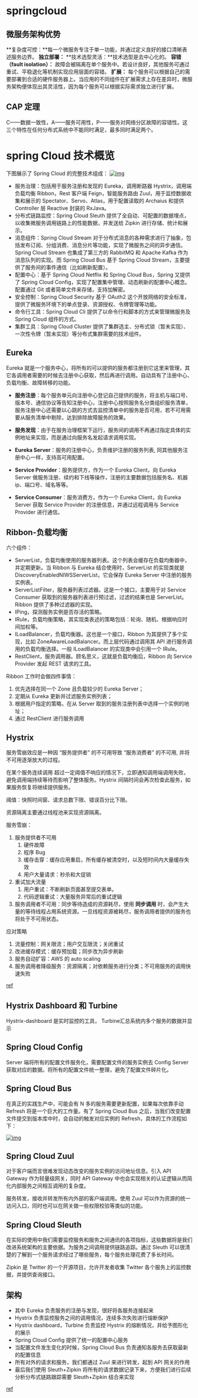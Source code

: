 # springcloud

## 微服务架构优势

**复杂度可控：**每一个微服务专注于单一功能，并通过定义良好的接口清晰表述服务边界。
**独立部署：**
**技术选型灵活：**技术选型是去中心化的。
**容错（fault isolation）：** 故障会被隔离在单个服务中。若设计良好，其他服务可通过重试、平稳退化等机制实现应用层面的容错。
**扩展：** 每个服务可以根据自己的需要部署到合适的硬件服务器上。当应用的不同组件在扩展需求上存在差异时，微服务架构便体现出其灵活性，因为每个服务可以根据实际需求独立进行扩展。

## CAP 定理

C——数据一致性，A——服务可用性，P——服务对网络分区故障的容错性。这三个特性在任何分布式系统中不能同时满足，最多同时满足两个。



# spring Cloud 技术概览

下图展示了 Spring Cloud 的完整技术组成：
[![img](https://ws1.sinaimg.cn/large/006tNc79ly1fqc4dcx75gj31ab0o775w.jpg)](https://ws1.sinaimg.cn/large/006tNc79ly1fqc4dcx75gj31ab0o775w.jpg)

- 服务治理：包括用于服务注册和发现的 Eureka，调用断路器 Hystrix，调用端负载均衡 Ribbon，Rest 客户端 Feign，智能服务路由 Zuul，用于监控数据收集和展示的 Spectator、Servo、Atlas，用于配置读取的 Archaius 和提供 Controller 层 Reactive 封装的 RxJava。
- 分布式链路监控：Spring Cloud Sleuth 提供了全自动、可配置的数据埋点，以收集微服务调用链路上的性能数据，并发送给 Zipkin 进行存储、统计和展示。
- 消息组件：Spring Cloud Stream 对于分布式消息的各种需求进行了抽象，包括发布订阅、分组消费、消息分片等功能，实现了微服务之间的异步通信。Spring Cloud Stream 也集成了第三方的 RabbitMQ 和 Apache Kafka 作为消息队列的实现。而 Spring Cloud Bus 基于 Spring Cloud Stream，主要提供了服务间的事件通信（比如刷新配置）。
- 配置中心：基于 Spring Cloud Netflix 和 Spring Cloud Bus，Spring 又提供了 Spring Cloud Config，实现了配置集中管理、动态刷新的配置中心概念。配置通过 Git 或者简单文件来存储，支持加解密。
- 安全控制：Spring Cloud Security 基于 OAuth2 这个开放网络的安全标准，提供了微服务环境下的单点登录、资源授权、令牌管理等功能。
- 命令行工具：Spring Cloud Cli 提供了以命令行和脚本的方式来管理微服务及 Spring Cloud 组件的方式。
- 集群工具：Spring Cloud Cluster 提供了集群选主、分布式锁（暂未实现）、一次性令牌（暂未实现）等分布式集群需要的技术组件。

## Eureka 

Eureka 就是一个服务中心，将所有的可以提供的服务都注册到它这里来管理，其它各调用者需要的时候去注册中心获取，然后再进行调用。自动具有了注册中心、负载均衡、故障转移的功能。

- **服务注册**：每个服务单元向注册中心登记自己提供的服务，将主机与端口号、版本号、通信协议等告知注册中心，注册中心按照服务名分类组织服务清单，服务注册中心还需要以心跳的方式去监控清单中的服务是否可用，若不可用需要从服务清单中剔除，达到排除故障服务的效果。
- **服务发现**：由于在服务治理框架下运行，服务间的调用不再通过指定具体的实例地址来实现，而是通过向服务名发起请求调用实现。


- **Eureka Server**：服务的注册中心，负责维护注册的服务列表, 同其他服务注册中心一样，支持高可用配置。
- **Service Provider**：服务提供方，作为一个 Eureka Client，向 Eureka Server 做服务注册、续约和下线等操作，注册的主要数据包括服务名、机器 ip、端口号、域名等等。
- **Service Consumer**：服务消费方，作为一个 Eureka Client，向 Eureka Server 获取 Service Provider 的注册信息，并通过远程调用与 Service Provider 进行通信。

## Ribbon-负载均衡

六个组件：

- ServerList，负载均衡使用的服务器列表。这个列表会缓存在负载均衡器中，并定期更新。当 Ribbon 与 Eureka 结合使用时，ServerList 的实现类就是 DiscoveryEnabledNIWSServerList，它会保存 Eureka Server 中注册的服务实例表。
- ServerListFilter，服务器列表过滤器。这是一个接口，主要用于对 Service Consumer 获取到的服务器列表进行预过滤，过滤的结果也是 ServerList。Ribbon 提供了多种过滤器的实现。
- IPing，探测服务实例是否存活的策略。
- IRule，负载均衡策略，其实现类表述的策略包括：轮询、随机、根据响应时间加权等。
- ILoadBalancer，负载均衡器。这也是一个接口，Ribbon 为其提供了多个实现，比如 ZoneAwareLoadBalancer。而上层代码通过调用其 API 进行服务调用的负载均衡选择。一般 ILoadBalancer 的实现类中会引用一个 IRule。
- RestClient，服务调用器。顾名思义，这就是负载均衡后，Ribbon 向 Service Provider 发起 REST 请求的工具。

Ribbon 工作时会做四件事情：

1. 优先选择在同一个 Zone 且负载较少的 Eureka Server；
2. 定期从 Eureka 更新并过滤服务实例列表；
3. 根据用户指定的策略，在从 Server 取到的服务注册列表中选择一个实例的地址；
4. 通过 RestClient 进行服务调用

## Hystrix

 服务雪崩效应是一种因 “服务提供者” 的不可用导致 “服务消费者” 的不可用, 并将不可用逐渐放大的过程。

在某个服务连续调用 超过一定阈值不响应的情况下，立即通知调用端调用失败，避免调用端持续等待而影响了整体服务。Hystrix 间隔时间会再次检查此服务，如果服务恢复将继续提供服务。

阈值：快照时间窗、请求总数下限、错误百分比下限。

资源隔离主要通过线程池来实现资源隔离。

服务雪崩：

1. 服务提供者不可用
   1. 硬件故障
   2. 程序 Bug
   3. 缓存击穿：缓存应用重启，所有缓存被清空时，以及短时间内大量缓存失效
   4. 用户大量请求：秒杀和大促销
2. 重试加大流量
   1. 用户重试：不断刷新页面甚至提交表单。
   2. 代码逻辑重试：大量服务异常后的重试逻辑
3. 服务调用者不可用：同步等待造成的资源耗尽，使用 **同步调用** 时，会产生大量的等待线程占用系统资源。一旦线程资源被耗尽，服务调用者提供的服务也将处于不可用状态。

应对策略

1. 流量控制：网关限流；用户交互限流；关闭重试
2. 改进缓存模式：缓存预加载；同步改为异步刷新
3. 服务自动扩容：AWS 的 auto scaling
4. 服务调用者降级服务：资源隔离；对依赖服务进行分类；不可用服务的调用快速失败

[ref](https://windmt.com/2018/04/15/spring-cloud-4-hystrix/)

## Hystrix Dashboard 和 Turbine

Hystrix-dashboard 是实时监控的工具， Turbine汇总系统内多个服务的数据并显示

## Spring Cloud Config

Server 端将所有的配置文件服务化，需要配置文件的服务实例去 Config Server 获取对应的数据。将所有的配置文件统一整理，避免了配置文件碎片化。

## Spring Cloud Bus

在真正的实践生产中，可能会有 N 多的服务需要更新配置，如果每次依靠手动 Refresh 将是一个巨大的工作量。有了 Spring Cloud Bus 之后，当我们改变配置文件提交到版本库中时，会自动的触发对应实例的 Refresh，具体的工作流程如下：

[![img](https://ws1.sinaimg.cn/large/006tNc79ly1fqc5hzoj1qj30hw0bqq38.jpg)](https://ws1.sinaimg.cn/large/006tNc79ly1fqc5hzoj1qj30hw0bqq38.jpg)

## Spring Cloud Zuul

对于客户端而言很难发现动态改变的服务实例的访问地址信息。引入 API Gateway 作为轻量级网关，同时 API Gateway 中也会实现相关的认证逻辑从而简化内部服务之间相互调用的复杂度。

服务转发，接收并转发所有内外部的客户端调用。使用 Zuul 可以作为资源的统一访问入口，同时也可以在网关做一些权限校验等类似的功能。

## Spring Cloud Sleuth

在实际的使用中我们需要监控服务和服务之间通讯的各项指标，这些数据将是我们改进系统架构的主要依据。为服务之间调用提供链路追踪。通过 Sleuth 可以很清楚的了解到一个服务请求经过了哪些服务，每个服务处理花费了多长时间。

Zipkin 是 Twitter 的一个开源项目，允许开发者收集 Twitter 各个服务上的监控数据，并提供查询接口。

## 架构

- 其中 Eureka 负责服务的注册与发现，很好将各服务连接起来
- Hystrix 负责监控服务之间的调用情况，连续多次失败进行熔断保护
- Hystrix dashboard，Turbine 负责监控 Hystrix 的熔断情况，并给予图形化的展示
- Spring Cloud Config 提供了统一的配置中心服务
- 当配置文件发生变化的时候，Spring Cloud Bus 负责通知各服务去获取最新的配置信息
- 所有对外的请求和服务，我们都通过 Zuul 来进行转发，起到 API 网关的作用
- 最后我们使用 Sleuth+Zipkin 将所有的请求数据记录下来，方便我们进行后续分析分布式链路跟踪需要 Sleuth+Zipkin 结合来实现

[ref](https://windmt.com/2018/04/14/spring-cloud-1-services-governance/)

##  















